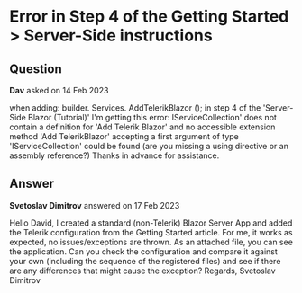 # Error in Step 4 of the Getting Started > Server-Side instructions

## Question

**Dav** asked on 14 Feb 2023

when adding: builder. Services. AddTelerikBlazor (); in step 4 of the 'Server-Side Blazor (Tutorial)' I'm getting this error: IServiceCollection' does not contain a definition for 'Add Telerik Blazor' and no accessible extension method 'Add TelerikBlazor' accepting a first argument of type 'IServiceCollection' could be found (are you missing a using directive or an assembly reference?) Thanks in advance for assistance.

## Answer

**Svetoslav Dimitrov** answered on 17 Feb 2023

Hello David, I created a standard (non-Telerik) Blazor Server App and added the Telerik configuration from the Getting Started article. For me, it works as expected, no issues/exceptions are thrown. As an attached file, you can see the application. Can you check the configuration and compare it against your own (including the sequence of the registered files) and see if there are any differences that might cause the exception? Regards, Svetoslav Dimitrov

